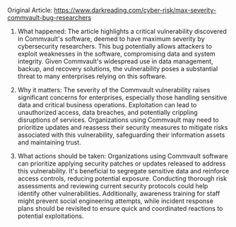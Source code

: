 Original Article: https://www.darkreading.com/cyber-risk/max-severity-commvault-bug-researchers

1) What happened: The article highlights a critical vulnerability discovered in Commvault's software, deemed to have maximum severity by cybersecurity researchers. This bug potentially allows attackers to exploit weaknesses in the software, compromising data and system integrity. Given Commvault's widespread use in data management, backup, and recovery solutions, the vulnerability poses a substantial threat to many enterprises relying on this software.

2) Why it matters: The severity of the Commvault vulnerability raises significant concerns for enterprises, especially those handling sensitive data and critical business operations. Exploitation can lead to unauthorized access, data breaches, and potentially crippling disruptions of services. Organizations using Commvault may need to prioritize updates and reassess their security measures to mitigate risks associated with this vulnerability, safeguarding their information assets and maintaining trust.

3) What actions should be taken: Organizations using Commvault software can prioritize applying security patches or updates released to address this vulnerability. It's beneficial to segregate sensitive data and reinforce access controls, reducing potential exposure. Conducting thorough risk assessments and reviewing current security protocols could help identify other vulnerabilities. Additionally, awareness training for staff might prevent social engineering attempts, while incident response plans should be revisited to ensure quick and coordinated reactions to potential exploitations.